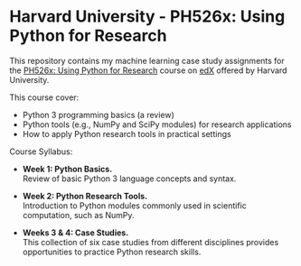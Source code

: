 # Harvard University - PH526x: Using Python for Research
This repository contains my machine learning case study assignments for the [PH526x: Using Python for Research](https://www.coursera.org/specializations/deep-learning) course on [edX](https://www.edx.org) offered by Harvard University.

This course cover:
- Python 3 programming basics (a review)
- Python tools (e.g., NumPy and SciPy modules) for research applications
- How to apply Python research tools in practical settings

Course Syllabus:

- **Week 1: Python Basics.** <br/>
Review of basic Python 3 language concepts and syntax.
 
- **Week 2: Python Research Tools.** <br/>
Introduction to Python modules commonly used in scientific computation, such as NumPy.
 
- **Weeks 3 & 4: Case Studies.** <br/>
This collection of six case studies from different disciplines provides opportunities to practice Python research skills.
<br/>


